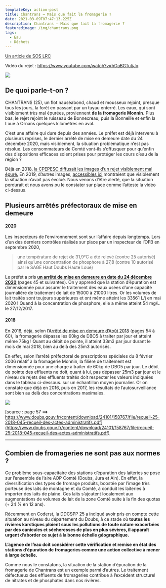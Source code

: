 ```yaml
---
templateKey: action-post
title: Chantrans – Mais que fait la fromagerie ?
date: 2021-03-09T07:47:13.225Z
description: Chantrans – Mais que fait la fromagerie ?
featuredimage: /img/chantrans.png
tags:
  - Eau
  - Déchets
---
```

[Un article de SOS LRC](https://www.soslrc.com/2021/03/08/chantrans-mais-que-fait-la-fromagerie/)

Vidéo du rejet : <https://www.youtube.com/watch?v=hOaBGTutjJo>

![](/img/chantrans.png?nf_resize=fit&w=400#center)

## De quoi parle-t-on ?

CHANTRANS (25), un flot nauséabond, chaud et mousseux rejoint, presque tous les jours, la forêt en passant par un tuyau enterré. Les eaux, qui sont visiblement très mal épurées, proviennent **de la fromagerie Monnin.** Plus bas, le rejet rejoint le ruisseau de Bonnecreau, puis la Bonneille et enfin la Loue à Ornans quelques kilomètres en aval.

C’est une affaire qui dure depuis des années. Le préfet est déjà intervenu à plusieurs reprises, le dernier arrêté de mise en demeure date du 24 décembre 2020, mais visiblement, la situation problématique n’est pas résolue. Les consommateurs de Comté vont-ils s’offusquer pour qu’enfin des dispositions efficaces soient prises pour protéger les cours d’eau de la région ?

Déjà en 2018, [la CPEPESC diffusait les images d’un rejet visiblement mal épuré.](https://cpepesc.org/6-nature-et-pollutions/les-news/vallee-de-la-loue-dans-la-serie-ces-industries-qui-se-negligent-un-rejet-fromager-ra-comte/) En 2019, d’autres images, [accessibles ici](https://youtu.be/XBpugBM1ck8) montraient que visiblement la situation n’avait pas évolué. Nous venons d’être alerté, que la situation perdurait et nous avons pu le constater sur place comme l’atteste la vidéo ci-dessus.

## Plusieurs arrêtés préfectoraux de mise en demeure

#### 2020

Les inspecteurs de l’environnement sont sur l’affaire depuis longtemps. Lors d’un des derniers contrôles réalisés sur place par un inspecteur de l’OFB en septembre 2020,

> une température de rejet de 31,9°C a été relevé (contre 25 autorisé) ainsi qu’une concentration de phosphore à 27,8 (contre 10 autorisé par le SAGE Haut Doubs Haute Loue)

Le préfet a pris **[un arrêté de mise en demeure en date du 24 décembre 2020](https://www.doubs.gouv.fr/content/download/31243/197044/file/recueil-25-2021-006-recueil-des-actes-administratifs-special.pdf)** (pages 45 et suivantes). On y apprend que la station d’épuration est dimensionnée pour assurer le traitement des eaux usées d’une capacité journalière de traitement de lait de 15000 à 21000 litres. Or les volumes de lait traités sont toujours supérieures et ont même atteint les 33561 L/j en mai 2020 ! Quand à la concentration de phosphore, elle a même atteint 54 mg/L le 27/12/2017.

#### 2018

En 2018, déjà, selon l’[Arrêté de mise en demeure d’Août 2018](https://www.doubs.gouv.fr/content/download/24101/158767/file/recueil-25-2018-045-recueil-des-actes-administratifs.pdf) (pages 54 à 60), la fromagerie dépasse les 60kg de DBO5 à traiter par jour et atteint même 75kg ! Quant au débit de pointe, il atteint 33m3 par jour durant le mois de mai 2018, bien au delà des 25m3 autorisés.

En effet, selon l’arrêté préfectoral de prescriptions spéciales du 8 février 2006 relatif à la fromagerie Monnin, la filière de traitement est dimensionnée pour une charge à traiter de 60kg de DBO5 par jour. Le débit de pointe des effluents ne doit, quant à lui, pas dépasser 25m3 par jour et le niveau de rejets des effluents traités doit respecter les valeurs indiquées dans le tableau ci-dessous. sur un échantillon moyen journalier. Or on constate que déjà en 2016, puis en 2017, les résultats de l’autosurveillance sont bien au delà des concentrations maximales.[](https://www.doubs.gouv.fr/content/download/24101/158767/file/recueil-25-2018-045-recueil-des-actes-administratifs.pdf)

![](/img/tableau-fromagerie.png#center)

[source : page 57 ==> https://www.doubs.gouv.fr/content/download/24101/158767/file/recueil-25-2018-045-recueil-des-actes-administratifs.pdf](https://www.doubs.gouv.fr/content/download/24101/158767/file/recueil-25-2018-045-recueil-des-actes-administratifs.pdf)

- - -

## Combien de fromageries ne sont pas aux normes ?

Ce problème sous-capacitaire des stations d’épuration des laiteries se pose sur l’ensemble de l’aire AOP Comté (Doubs, Jura et Ain). En effet, la diversification des types de fromage produits, boostée par l’image très porteuse des laits de montagne et du Comté, à conduit les laiteries à importer des laits de plaine. Ces laits s’ajoutent localement aux augmentations de volumes de lait de la zone Comté suite à la fin des quotas (+ 24 % en 12 ans).

Récemment en Coderst, la DDCSPP 25 a indiqué avoir pris en compte cette situation au niveau du département du Doubs, à ce stade où **toutes les rivières karstiques ploient sous les pollutions de toute nature exacerbées par des canicules et sécheresses de plus en plus sévères, il apparaît urgent d’aborder ce sujet à la bonne échelle géographique.**

**L’agence de l’eau doit considérer cette vérification et remise en état des stations d’épuration de fromageries comme une action collective à mener à large échelle.**

Comme nous le constatons, la situation de la station d’épuration de la fromagerie de Chantrans est un exemple parmi d’autres. Le traitement défectueux des effluents de fromageries contribue à l’excédent structurel de nitrates et de phosphates dans nos rivières.

<!--EndFragment-->